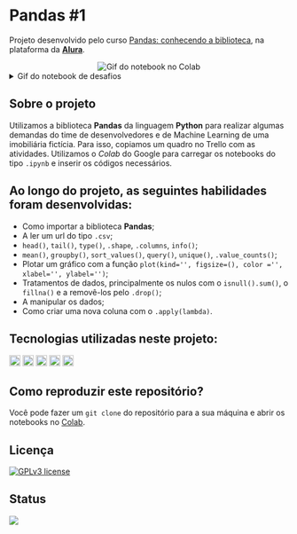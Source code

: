 # Pandas #1

Projeto desenvolvido pelo curso [Pandas: conhecendo a biblioteca](https://cursos.alura.com.br/course/pandas-conhecendo-biblioteca), na plataforma da **[Alura](https://www.alura.com.br/)**.

<div align='center' style='display: inline_block'><img src="https://i.imgur.com/LBvsLLw.gif" alt="Gif do notebook no Colab"></div>

<details>
  <summary>Gif do notebook de desafios</summary>
<div align='center' style='display: inline_block'><img src="https://i.imgur.com/VcRmw3D.gif" alt="Gif do notebook de desafios no Colab"></div>
</details>

## Sobre o projeto
Utilizamos a biblioteca **Pandas** da linguagem **Python** para realizar algumas demandas do time de desenvolvedores e de Machine Learning de uma imobiliária fictícia. Para isso, copiamos um quadro no Trello com as atividades. Utilizamos o *Colab* do Google para carregar os notebooks do tipo `.ipynb` e inserir os códigos necessários.

## Ao longo do projeto, as seguintes habilidades foram desenvolvidas:
- Como importar a biblioteca **Pandas**;
- A ler um url do tipo `.csv`;
- `head()`, `tail()`, `type()`, `.shape`, `.columns`, `info()`;
- `mean()`, `groupby()`, `sort_values()`, `query()`, `unique()`, `.value_counts()`;
- Plotar um gráfico com a função `plot(kind='', figsize=(), color ='', xlabel='', ylabel='')`;
- Tratamentos de dados, principalmente os nulos com o `isnull().sum()`, o `fillna()` e a removê-los pelo `.drop()`;
- A manipular os dados;
- Como criar uma nova coluna com o `.apply(lambda)`.

## Tecnologias utilizadas neste projeto:
<img height="20" src="https://img.shields.io/badge/Jupyter_Notebook-orange"> <img height="20" src="https://img.shields.io/badge/Google_Colaboratory-darkorange"> <img height="20" src="https://img.shields.io/badge/Python-yellow"> <img height="20" src="https://img.shields.io/badge/Pandas-turquoise"> <img height="20" src="https://img.shields.io/badge/Trello-blue">

## Como reproduzir este repositório?
Você pode fazer um `git clone` do repositório para a sua máquina e abrir os notebooks no [Colab](https://colab.research.google.com/).

## Licença
[![GPLv3 license](https://img.shields.io/badge/License-GPLv3-blue.svg)](http://perso.crans.org/besson/LICENSE.html)

## Status
<img src="https://img.shields.io/badge/Status-Finalizado-brightgreen">
